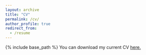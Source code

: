 ```yaml
---
layout: archive
title: "CV"
permalink: /cv/
author_profile: true
redirect_from:
  - /resume
---
```


{% include base_path %}
You can download my current CV [here.](http://nadinespy.github.io/files/nadinespychala_cv.pdf)
